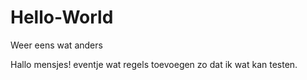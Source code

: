 # Hello-World

Weer eens wat anders

Hallo mensjes!
eventje wat regels toevoegen zo dat ik wat kan testen.
